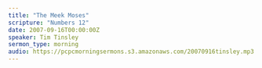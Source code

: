 ```yaml
---
title: "The Meek Moses"
scripture: "Numbers 12"
date: 2007-09-16T00:00:00Z
speaker: Tim Tinsley
sermon_type: morning
audio: https://pcpcmorningsermons.s3.amazonaws.com/20070916tinsley.mp3 
---
```



